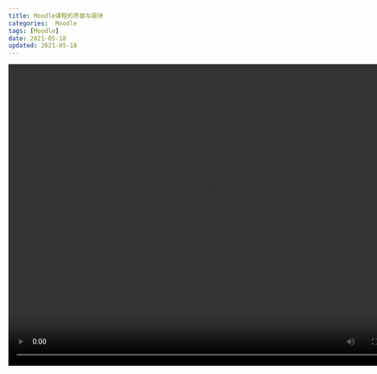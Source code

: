 ```yaml
---
title: Moodle课程的界面与版块
categories:  Moodle
tags: [Moodle]
date: 2021-05-18
updated: 2021-05-18
---
```



<video src="https://www.woteach.cn/pluginfile.php/936/mod_resource/content/1/3.2%20%E7%95%8C%E9%9D%A2%E4%B8%8E%E7%89%88%E5%9D%97.mp4" width="800px" height="600px" controls="controls"></video>